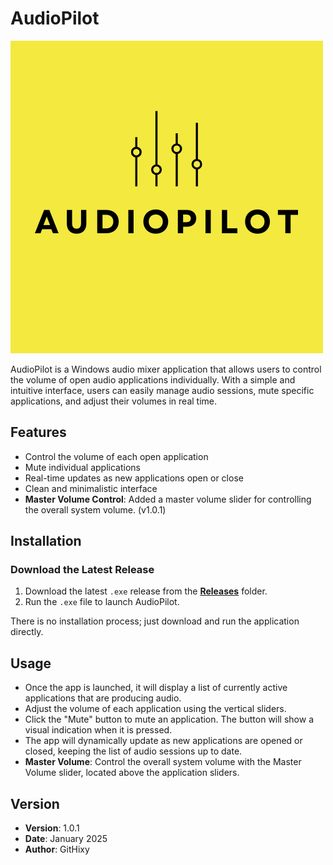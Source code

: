 # AudioPilot

![Logo](src/assets/audiopilot.png)

AudioPilot is a Windows audio mixer application that allows users to control the volume of open audio applications individually. With a simple and intuitive interface, users can easily manage audio sessions, mute specific applications, and adjust their volumes in real time.

## Features

- Control the volume of each open application
- Mute individual applications
- Real-time updates as new applications open or close
- Clean and minimalistic interface
- **Master Volume Control**: Added a master volume slider for controlling the overall system volume. (v1.0.1)

## Installation

### Download the Latest Release

1. Download the latest `.exe` release from the **[Releases](releases)** folder.
2. Run the `.exe` file to launch AudioPilot.

There is no installation process; just download and run the application directly.

## Usage

- Once the app is launched, it will display a list of currently active applications that are producing audio.
- Adjust the volume of each application using the vertical sliders.
- Click the "Mute" button to mute an application. The button will show a visual indication when it is pressed.
- The app will dynamically update as new applications are opened or closed, keeping the list of audio sessions up to date.
- **Master Volume**: Control the overall system volume with the Master Volume slider, located above the application sliders.


## Version

- **Version**: 1.0.1
- **Date**: January 2025
- **Author**: GitHixy


